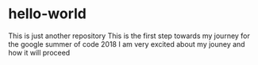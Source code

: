 # hello-world
This is just another repository
This is the first step towards my journey for the google summer of code 2018
I am very excited about my jouney and how it will proceed
